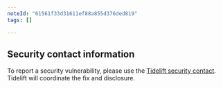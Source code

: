 ```yaml
---
noteId: "61561f33d31611ef88a855d376ded819"
tags: []

---
```


## Security contact information

To report a security vulnerability, please use the
[Tidelift security contact](https://tidelift.com/security).
Tidelift will coordinate the fix and disclosure.
